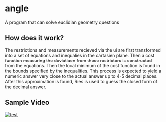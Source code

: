 # angle
A program that can solve euclidian geometry questions
## How does it work?
The restrictions and measurements recieved via the ui are first transformed into a set of equations and inequalies in the cartasien plane. Then a cost function measuring the deviatiaon from these restrictors is constructed from the equations. Then the local minimum of the cost function is found in the bounds specified by the inequalities. This process is expected to yield a numeric answer very close to the actual answer up to 4-5 decimal places. After this approximation is found, Ries is used to guess the closed form of the decimal answer.
## Sample Video
[![test](http://img.youtube.com/vi/OOwJQDwlM3U/0.jpg)](http://www.youtube.com/watch?v=OOwJQDwlM3U "9")
